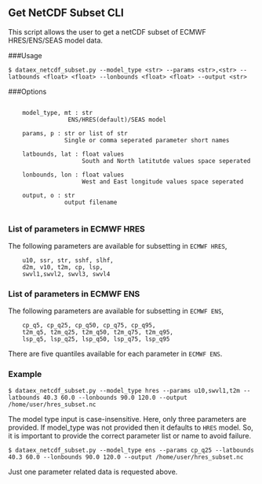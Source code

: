 ## Get NetCDF Subset CLI

This script allows the user to get a netCDF subset of ECMWF HRES/ENS/SEAS model data. 


###Usage
```
$ dataex_netcdf_subset.py --model_type <str> --params <str>,<str> --latbounds <float> <float> --lonbounds <float> <float> --output <str>

```

###Options
```

    model_type, mt : str
                 ENS/HRES(default)/SEAS model
                 
    params, p : str or list of str
                Single or comma seperated parameter short names 
             
    latbounds, lat : float values
                     South and North latitutde values space seperated 
                
    lonbounds, lon : float values 
                     West and East longitude values space seperated 
                
    output, o : str
                output filename
 
```


### List of parameters in ECMWF HRES

The following parameters are available for subsetting in `ECMWF HRES`,

```
    u10, ssr, str, sshf, slhf,
    d2m, v10, t2m, cp, lsp,
    swvl1,swvl2, swvl3, swvl4
```

### List of parameters in ECMWF ENS

The following parameters are available for subsetting in `ECMWF ENS`,

```
    cp_q5, cp_q25, cp_q50, cp_q75, cp_q95,
    t2m_q5, t2m_q25, t2m_q50, t2m_q75, t2m_q95,
    lsp_q5, lsp_q25, lsp_q50, lsp_q75, lsp_q95
```
There are five quantiles available for each parameter in `ECMWF ENS`. 


### Example
```
$ dataex_netcdf_subset.py --model_type hres --params u10,swvl1,t2m --latbounds 40.3 60.0 --lonbounds 90.0 120.0 --output /home/user/hres_subset.nc
```
The model type input is case-insensitive. Here, only three parameters are provided. If model_type was not provided then it defaults to `HRES` model. So, it is important to provide the correct parameter list or name to avoid failure. 

```
$ dataex_netcdf_subset.py --model_type ens --params cp_q25 --latbounds 40.3 60.0 --lonbounds 90.0 120.0 --output /home/user/hres_subset.nc
```
Just one parameter related data is requested above.

